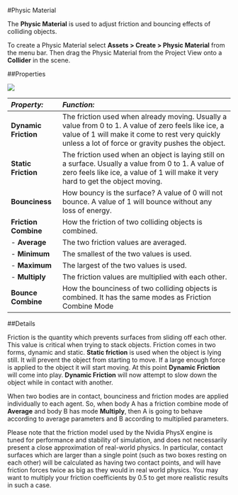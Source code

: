 #Physic Material

The __Physic Material__ is used to adjust friction and bouncing effects of colliding objects.

To create a Physic Material select __Assets &gt; Create &gt; Physic Material__ from the menu bar. Then drag the Physic Material from the Project View onto a __Collider__ in the scene.


##Properties

![](../uploads/Main/Inspector-PhysicMaterial.png) 

|**_Property:_** |**_Function:_** |
|:---|:---|
|__Dynamic Friction__ |The friction used when already moving. Usually a value from 0 to 1. A value of zero feels like ice, a value of 1 will make it come to rest very quickly unless a lot of force or gravity pushes the object. |
|__Static Friction__ |The friction used when an object is laying still on a surface. Usually a value from 0 to 1. A value of zero feels like ice, a value of 1 will make it very hard to get the object moving. |
|__Bounciness__ |How bouncy is the surface? A value of 0 will not bounce. A value of 1 will bounce without any loss of energy. |
|__Friction Combine__ |How the friction of two colliding objects is combined.|
|- __Average__ |The two friction values are averaged. |
|- __Minimum__ |The smallest of the two values is used. |
|- __Maximum__ |The largest of the two values is used. |
|- __Multiply__ |The friction values are multiplied with each other. |
|__Bounce Combine__ |How the bounciness of two colliding objects is combined. It has the same modes as Friction Combine Mode |

##Details

Friction is the quantity which prevents surfaces from sliding off each other. This value is critical when trying to stack objects. Friction comes in two forms, dynamic and static. __Static friction__ is used when the object is lying still. It will prevent the object from starting to move. If a large enough force is applied to the object it will start moving. At this point __Dynamic Friction__ will come into play. __Dynamic Friction__ will now attempt to slow down the object while in contact with another.

When two bodies are in contact, bounciness and friction modes are applied individually to each agent. So, when body A has a friction combine mode of __Average__ and body B has mode __Multiply__, then A is going to behave according to average parameters and B according to multiplied parameters.

Please note that the friction model used by the Nvidia PhysX engine is tuned for performance and stability of simulation, and does not necessarily present a close approximation of real-world physics. In particular, contact surfaces which are larger than a single point (such as two boxes resting on each other) will be calculated as having two contact points, and will have friction forces twice as big as they would in real world physics. You may want to multiply your friction coefficients by 0.5 to get more realistic results in such a case.
